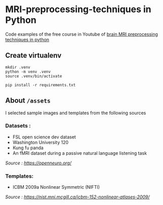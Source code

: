 # MRI-preprocessing-techniques in Python
Code examples of the free course in Youtube of [brain MRI preprocessing techniques in python](https://www.youtube.com/playlist?list=PLI3eIHxETjX4a5NMmgayg3wuM232fYIxy)

## Create virtualenv
```
mkdir .venv
python -m venv .venv
source .venv/bin/activate

pip install -r requirements.txt
```

## About `/assets`
I selected sample images and templates from the following sources

### Datasets :
- FSL open science dev dataset
- Washington University 120
- Kung fu panda
- An fMRI dataset during a passive natural language listening task

*Source : https://openneuro.org/*

### Templates:
- ICBM 2009a Nonlinear Symmetric (NIFTI)

*Source : https://nist.mni.mcgill.ca/icbm-152-nonlinear-atlases-2009/*
